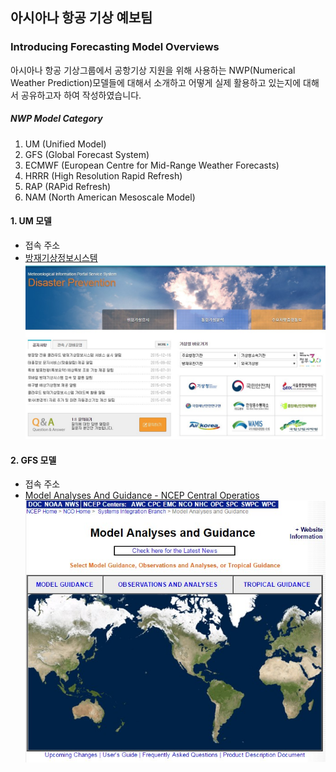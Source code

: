 ## 아시아나 항공 기상 예보팀

### Introducing Forecasting Model Overviews

아시아나 항공 기상그룹에서 공항기상 지원을 위해 사용하는 NWP(Numerical Weather Prediction)모델들에 대해서 소개하고 어떻게 실제 활용하고 있는지에 대해서 공유하고자 하여 작성하였습니다.



##### NWP Model Category

1. UM (Unified Model)
2. GFS (Global Forecast System)
3. ECMWF (European Centre for Mid-Range Weather Forecasts)
4. HRRR (High Resolution Rapid Refresh)
5. RAP (RAPid Refresh)
6. NAM (North American Mesoscale Model)


#### 1. UM 모델
+ 접속 주소
+ [방재기상정보시스템](http://afso.kma.go.kr/)
![KMA](/images/UM_1.jpg)


#### 2. GFS 모델
+ 접속 주소
+ [Model Analyses And Guidance - NCEP Central Operatios](http://mag.ncep.noaa.gov/)
![GFS](/images/NCEP_1.jpg)
